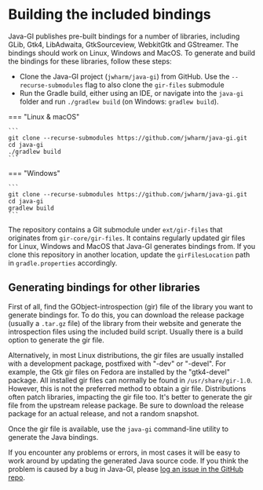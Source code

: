 # Building the included bindings

Java-GI publishes pre-built bindings for a number of libraries, including GLib, Gtk4, LibAdwaita, GtkSourceview, WebkitGtk and GStreamer. The bindings should work on Linux, Windows and MacOS. To generate and build the bindings for these libraries, follow these steps:

- Clone the Java-GI project (`jwharm/java-gi`) from GitHub. Use the `--recurse-submodules` flag to also clone the `gir-files` submodule
- Run the Gradle build, either using an IDE, or navigate into the `java-gi` folder and run `./gradlew build` (on Windows: `gradlew build`).

=== "Linux & macOS"

    ```
    git clone --recurse-submodules https://github.com/jwharm/java-gi.git
    cd java-gi
    ./gradlew build
    ```

=== "Windows"

    ```
    git clone --recurse-submodules https://github.com/jwharm/java-gi.git
    cd java-gi
    gradlew build
    ```

The repository contains a Git submodule under `ext/gir-files` that originates from `gir-core/gir-files`. It contains regularly updated gir files for Linux, Windows and MacOS that Java-GI generates bindings from. If you clone this repository in another location, update the `girFilesLocation` path in `gradle.properties` accordingly.

## Generating bindings for other libraries

First of all, find the GObject-introspection (gir) file of the library you want to generate bindings for. To do this, you can download the release package (usually a `.tar.gz` file) of the library from their website and generate the introspection files using the included build script. Usually there is a build option to generate the gir file.

Alternatively, in most Linux distributions, the gir files are usually installed with a development package, postfixed with "-dev" or "-devel". For example, the Gtk gir files on Fedora are installed by the "gtk4-devel" package. All installed gir files can normally be found in `/usr/share/gir-1.0`. However, this is not the preferred method to obtain a gir file. Distributions often patch libraries, impacting the gir file too. It's better to generate the gir file from the upstream release package. Be sure to download the release package for an actual release, and not a random snapshot.

Once the gir file is available, use the `java-gi` command-line utility to generate the Java bindings.

If you encounter any problems or errors, in most cases it will be easy to work around by updating the generated Java source code. If you think the problem is caused by a bug in Java-GI, please [log an issue in the GitHub repo](https://github.com/jwharm/java-gi/issues).
